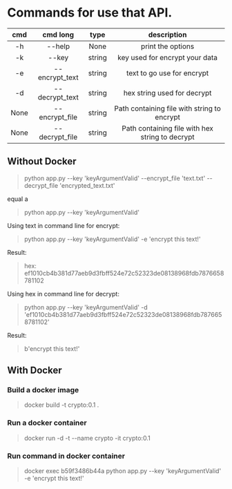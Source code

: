 # Commands for use that API.


| cmd | cmd long | type |  description |
|:-:|:-:|:-:|:-:|
| -h | --help | None | print the options
| -k | --key | string | key used for encrypt your data
| -e | --encrypt_text | string | text to go use for encrypt
| -d | --decrypt_text | string | hex string used for decrypt
| None | --encrypt_file | string | Path containing file with string to encrypt
| None | --decrypt_file | string | Path containing file with hex string to decrypt

## Without Docker
> python app.py --key 'keyArgumentValid' --encrypt_file 'text.txt' --decrypt_file 'encrypted_text.txt'

equal a

> python app.py --key 'keyArgumentValid' 

Using text in command line for encrypt:

> python app.py --key 'keyArgumentValid' -e 'encrypt this text!'

Result:

> hex: ef1010cb4b381d77aeb9d3fbff524e72c52323de08138968fdb7876658781102

Using hex in command line for decrypt:

> python app.py --key 'keyArgumentValid' -d 'ef1010cb4b381d77aeb9d3fbff524e72c52323de08138968fdb7876658781102'

Result:

> b'encrypt this text!'

## With Docker

### Build a docker image
> docker build -t crypto:0.1 .

### Run a docker container
> docker run -d -t --name crypto -it crypto:0.1

### Run command in docker container
> docker exec b59f3486b44a python app.py --key 'keyArgumentValid' -e 'encrypt this text!'